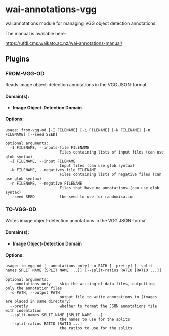 # wai-annotations-vgg
wai.annotations module for managing VGG object detection annotations.

The manual is available here:

https://ufdl.cms.waikato.ac.nz/wai-annotations-manual/

## Plugins
### FROM-VGG-OD
Reads image object-detection annotations in the VGG JSON-format

#### Domain(s):
- **Image Object-Detection Domain**

#### Options:
```
usage: from-vgg-od [-I FILENAME] [-i FILENAME] [-N FILENAME] [-n FILENAME] [--seed SEED]

optional arguments:
  -I FILENAME, --inputs-file FILENAME
                        Files containing lists of input files (can use glob syntax)
  -i FILENAME, --input FILENAME
                        Input files (can use glob syntax)
  -N FILENAME, --negatives-file FILENAME
                        Files containing lists of negative files (can use glob syntax)
  -n FILENAME, --negative FILENAME
                        Files that have no annotations (can use glob syntax)
  --seed SEED           the seed to use for randomisation
```

### TO-VGG-OD
Writes image object-detection annotations in the VGG JSON-format

#### Domain(s):
- **Image Object-Detection Domain**

#### Options:
```
usage: to-vgg-od [--annotations-only] -o PATH [--pretty] [--split-names SPLIT NAME [SPLIT NAME ...]] [--split-ratios RATIO [RATIO ...]]

optional arguments:
  --annotations-only    skip the writing of data files, outputting only the annotation files
  -o PATH, --output PATH
                        output file to write annotations to (images are placed in same directory)
  --pretty              whether to format the JSON annotations file with indentation
  --split-names SPLIT NAME [SPLIT NAME ...]
                        the names to use for the splits
  --split-ratios RATIO [RATIO ...]
                        the ratios to use for the splits
```
